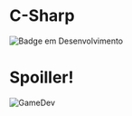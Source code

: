 # C-Sharp
![Badge em Desenvolvimento](http://img.shields.io/static/v1?label=STATUS&message=EM%20DESENVOLVIMENTO&color=GREEN&style=for-the-badge)
# Spoiller!
![GameDev](https://user-images.githubusercontent.com/89768557/211239323-e9d23197-f7ae-47e2-be91-23b54f997f1f.gif)
